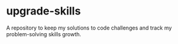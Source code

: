 # upgrade-skills
A repository to keep my solutions to code challenges and track my problem-solving skills growth.
